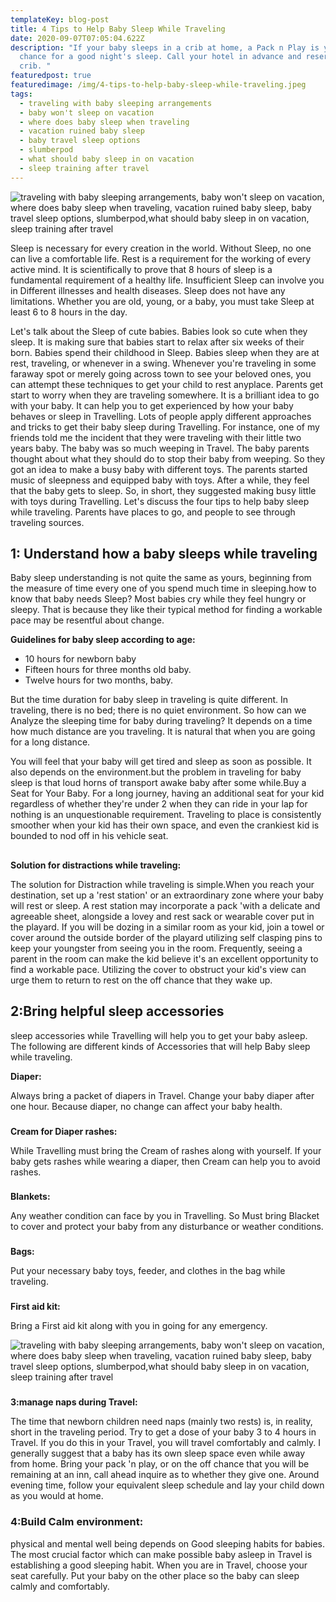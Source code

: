 ```yaml
---
templateKey: blog-post
title: 4 Tips to Help Baby Sleep While Traveling
date: 2020-09-07T07:05:04.622Z
description: "If your baby sleeps in a crib at home, a Pack n Play is your best
  chance for a good night's sleep. Call your hotel in advance and reserve a baby
  crib. "
featuredpost: true
featuredimage: /img/4-tips-to-help-baby-sleep-while-traveling.jpeg
tags:
  - traveling with baby sleeping arrangements
  - baby won't sleep on vacation
  - where does baby sleep when traveling
  - vacation ruined baby sleep
  - baby travel sleep options
  - slumberpod
  - what should baby sleep in on vacation
  - sleep training after travel
---
```

![ traveling with baby sleeping arrangements, baby won't sleep on vacation,   where does baby sleep when traveling,  vacation ruined baby sleep,  baby travel sleep options, slumberpod,what should baby sleep in on vacation, sleep training after travel](/img/4-tips-to-help-baby-sleep-while-traveling.jpg "  4 Tips to Help Baby Sleep While Traveling")

Sleep is necessary for every creation in the world. Without Sleep, no one can live a comfortable life. Rest is a requirement for the working of every active mind. It is scientifically to prove that 8 hours of sleep is a fundamental requirement of a healthy life. Insufficient Sleep can involve you in Different illnesses and health diseases. Sleep does not have any limitations. Whether you are old, young, or a baby, you must take Sleep at least 6 to 8 hours in the day.

Let's talk about the Sleep of cute babies. Babies look so cute when they sleep. It is making sure that babies start to relax after six weeks of their born. Babies spend their childhood in Sleep. Babies sleep when they are at rest, traveling, or whenever in a swing. Whenever you're traveling in some faraway spot or merely going across town to see your beloved ones, you can attempt these techniques to get your child to rest anyplace. Parents get start to worry when they are traveling somewhere. It is a brilliant idea to go with your baby. It can help you to get experienced by how your baby behaves or sleep in Travelling. Lots of people apply different approaches and tricks to get their baby sleep during Travelling. For instance, one of my friends told me the incident that they were traveling with their little two years baby. The baby was so much weeping in Travel. The baby parents thought about what they should do to stop their baby from weeping. So they got an idea to make a busy baby with different toys. The parents started music of sleepness and equipped baby with toys. After a while, they feel that the baby gets to sleep. So, in short, they suggested making busy little with toys during Travelling.  Let's discuss the four tips to help baby sleep while traveling. Parents have places to go, and people to see through traveling sources. 

## **1: Understand how a baby sleeps while traveling**

Baby sleep understanding is not quite the same as yours, beginning from the measure of time every one of you spend much time in sleeping.how to know that baby needs Sleep?
 Most babies cry while they feel hungry or sleepy. That is because they like their typical method for finding a workable pace may be resentful about change. 


**Guidelines for baby sleep according to age:**

* 10 hours for newborn baby
* Fifteen hours for three months old baby.
* Twelve hours for two months, baby.

But the time duration for baby sleep in traveling is quite different. In traveling, there is no bed; there is no quiet environment. So how can we Analyze the sleeping time for baby during traveling? It depends on a time how much distance are you traveling. It is natural that when you are going for a long distance. 

You will feel that your baby will get tired and sleep as soon as possible. It also depends on the environment.but the problem in traveling for baby sleep is that loud horns of transport awake baby after some while.Buy a Seat for Your Baby. For a long journey, having an additional seat for your kid regardless of whether they're under 2 when they can ride in your lap for nothing is an unquestionable requirement. Traveling to place is consistently smoother when your kid has their own space, and even the crankiest kid is bounded to nod off in his vehicle seat.

## 
**Solution for distractions while traveling:**


The solution for Distraction while traveling is simple.When you reach your destination, set up a 'rest station' or an extraordinary zone where your baby will rest or sleep. A rest station may incorporate a pack 'with a delicate and agreeable sheet, alongside a lovey and rest sack or wearable cover put in the playard. If you will be dozing in a similar room as your kid, join a towel or cover around the outside border of the playard utilizing self clasping pins to keep your youngster from seeing you in the room. Frequently, seeing a parent in the room can make the kid believe it's an excellent opportunity to find a workable pace. Utilizing the cover to obstruct your kid's view can urge them to return to rest on the off chance that they wake up.

## **2:Bring helpful sleep accessories**

sleep accessories while Travelling will help you to get your baby asleep. The following are different kinds of Accessories that will help Baby sleep while traveling.


**Diaper:**


Always bring a packet of diapers in Travel. Change your baby diaper after one hour. Because diaper, no change can affect your baby health.

### 
**Cream for Diaper rashes:**


While Travelling must bring the Cream of rashes along with yourself. If your baby gets rashes while wearing a diaper, then Cream can help you to avoid rashes.

### 
**Blankets:**


Any weather condition can face by you in Travelling. So Must bring Blacket to cover and protect your baby from any disturbance or weather conditions.

### 
**Bags:**


Put your necessary baby toys, feeder, and clothes in the bag while traveling.

### 
**First aid kit:**


Bring a First aid kit along with you in going for any emergency.

![traveling with baby sleeping arrangements, baby won't sleep on vacation,   where does baby sleep when traveling,  vacation ruined baby sleep,  baby travel sleep options, slumberpod,what should baby sleep in on vacation, sleep training after travel](/img/4-tips-to-help-baby-sleep-while-traveling.jpeg "4 Tips to Help Baby Sleep While Traveling")

### 
**3:manage naps during Travel:**


The time that newborn children need naps (mainly two rests) is, in reality, short in the traveling period. Try to get a dose of your baby 3 to 4 hours in Travel. If you do this in your Travel, you will travel comfortably and calmly.
I generally suggest that a baby has its own sleep space even while away from home. Bring your pack 'n play, or on the off chance that you will be remaining at an inn, call ahead inquire as to whether they give one. Around evening time, follow your equivalent sleep schedule and lay your child down as you would at home.



### **4:Build Calm environment:**


 physical and mental well being depends on Good sleeping habits for babies. The most crucial factor which can make possible baby asleep in Travel is establishing a good sleeping habit. When you are in Travel, choose your seat carefully. Put your baby on the other place so the baby can sleep calmly and comfortably.